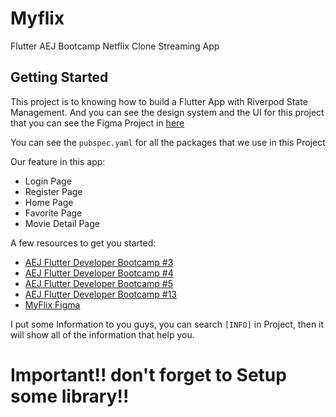 # Myflix

Flutter AEJ Bootcamp Netflix Clone Streaming App

## Getting Started

This project is to knowing how to build a Flutter App with Riverpod State Management. And you can see the design system and the UI for this project that you can see the Figma Project in [here](https://www.figma.com/file/yS41uaQvwOuuBTf8y7oKLA/Myflix?type=design&node-id=901%3A285&mode=design&t=4bdNMtBhORFgdj4y-1)

You can see the `pubspec.yaml` for all the packages that we use in this Project

Our feature in this app:
- Login Page
- Register Page
- Home Page
- Favorite Page
- Movie Detail Page

A few resources to get you started:

- [AEJ Flutter Developer Bootcamp #3](https://docs.google.com/presentation/d/1rx3ZBqbLv3xjBryFsLT2XsTzVlgIo4QYPHlvqR_1VrY/edit?usp=drive_link)
- [AEJ Flutter Developer Bootcamp #4](https://docs.google.com/presentation/d/1rkLiKQVQKwu2gAt_YRFd3MH7MMVnYq_QA3C_tF_PKeM/edit?usp=drive_link)
- [AEJ Flutter Developer Bootcamp #5](https://docs.google.com/presentation/d/14lD-ScV2mHveI9T-d8cZ3F7ttxN5NvF5AaojB_UFkvo/edit?usp=drive_link)
- [AEJ Flutter Developer Bootcamp #13](https://docs.google.com/presentation/d/1ePAvNp5MouMXfSNTB0L_wvzknIk3PwW5enUB6CIZ-Vc/edit?usp=drive_link)
- [MyFlix Figma](https://www.figma.com/file/yS41uaQvwOuuBTf8y7oKLA/Myflix?type=design&node-id=901%3A285&mode=design&t=4bdNMtBhORFgdj4y-1)

I put some Information to you guys, you can search `[INFO]` in Project, then it will show all of the information that help you.

# Important!! don't forget to Setup some library!!

